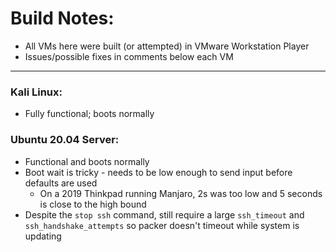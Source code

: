 # Build Notes:
- All VMs here were built (or attempted) in VMware Workstation Player
- Issues/possible fixes in comments below each VM

---

### Kali Linux: 
- Fully functional; boots normally

### Ubuntu 20.04 Server: 
- Functional and boots normally
- Boot wait is tricky - needs to be low enough to send input before defaults are used
  - On a 2019 Thinkpad running Manjaro, 2s was too low and 5 seconds is close to the high bound
- Despite the `stop ssh` command, still require a large `ssh_timeout` and `ssh_handshake_attempts` so packer doesn't timeout while system is updating
